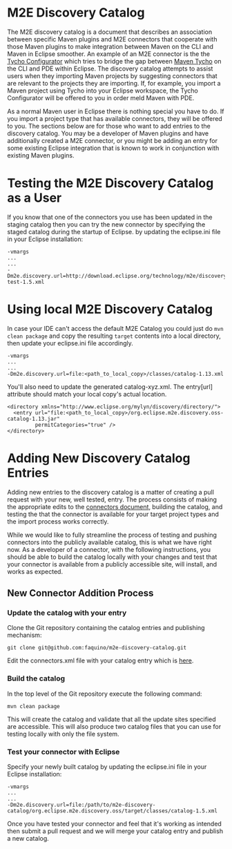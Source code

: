 # M2E Discovery Catalog

The M2E discovery catalog is a document that describes an association between specific Maven plugins and M2E connectors that cooperate with those Maven plugins to make integration between Maven on the CLI and Maven in Eclipse smoother. An example of an M2E connector is the the [Tycho Configurator][2] which tries to bridge the gap between [Maven Tycho][3] on the CLI and PDE within Eclipse. The discovery catalog attempts to assist users when they importing Maven projects by suggesting connectors that are relevant to the projects they are importing. If, for example, you import a Maven project using Tycho into your Eclipse workspace, the Tycho Configurator will be offered to you in order meld Maven with PDE.

As a normal Maven user in Eclipse there is nothing special you have to do. If you import a project type that has available connectors, they will be offered to you. The sections below are for those who want to add entries to the discovery catalog. You may be a developer of Maven plugins and have additionally created a M2E connector, or you might be adding an entry for some existing Eclipse integration that is known to work in conjunction with existing Maven plugins.

# Testing the M2E Discovery Catalog as a User

If you know that one of the connectors you use has been updated in the staging catalog then you can try the new connector by specifying the staged catalog during the startup of Eclipse. by updating the eclipse.ini file in your Eclipse installation:

```
-vmargs
...
...
-Dm2e.discovery.url=http://download.eclipse.org/technology/m2e/discovery/directory-test-1.5.xml
```

# Using local M2E Discovery Catalog

In case your IDE can't access the default M2E Catalog you could just do `mvn clean package` and copy the resulting `target` contents into a local directory, then update your eclipse.ini file accordingly.

```
-vmargs
...
...
-Dm2e.discovery.url=file:<path_to_local_copy>/classes/catalog-1.13.xml
```

You'll also need to update the generated catalog-xyz.xml. The entry[url] attribute should match your local copy's actual location.

```
<directory xmlns="http://www.eclipse.org/mylyn/discovery/directory/">
  <entry url="file:<path_to_local_copy>/org.eclipse.m2e.discovery.oss-catalog-1.13.jar"
         permitCategories="true" />
</directory>
```


# Adding New Discovery Catalog Entries 

Adding new entries to the discovery catalog is a matter of creating a pull request with your new, well tested, entry. The process consists of making the appropriate edits to the [connectors document][1], building the catalog, and testing the that the connector is available for  your target project types and the import process works correctly.

While we would like to fully streamline the process of testing and pushing connectors into the publicly available catalog, this is what we have right now. As a developer of a connector, with the following instructions, you should be able to build the catalog locally with your changes and test that your connector is available from a publicly accessible site, will install, and works as expected.

## New Connector Addition Process

### Update the catalog with your entry

Clone the Git repository containing the catalog entries and publishing mechanism:

```
git clone git@github.com:faquino/m2e-discovery-catalog.git
```

Edit the connectors.xml file with your catalog entry which is [here][1].

### Build the catalog

In the top level of the Git repository execute the following command:

```
mvn clean package
```

This will create the catalog and validate that all the update sites specified are accessible. This will also produce two catalog files that you can use for testing locally with only the file system.

### Test your connector with Eclipse

Specify your newly built catalog by updating the eclipse.ini file in your Eclipse installation:

```
-vmargs
...
...
-Dm2e.discovery.url=file:/path/to/m2e-discovery-catalog/org.eclipse.m2e.discovery.oss/target/classes/catalog-1.5.xml
```

Once you have tested your connector and feel that it's working as intended then submit a pull request and we will merge your catalog entry and publish a new catalog.

[1]: https://github.com/faquino/m2e-discovery-catalog/blob/master/org.eclipse.m2e.discovery.oss/src/main/resources-filtered/connectors.xml
[2]: https://github.com/tesla/m2eclipse-tycho
[3]: http://www.eclipse.org/tycho/
